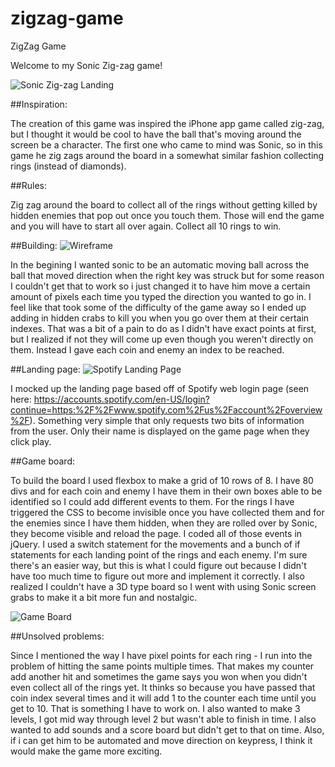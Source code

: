 # zigzag-game
ZigZag Game

Welcome to my Sonic Zig-zag game!

![Sonic Zig-zag Landing](https://i.imgur.com/H0YGopR.png)


##Inspiration:

The creation of this game was inspired the iPhone app game called zig-zag, but I thought it would be cool to have the ball that's moving around the screen be a character. The first one who came to mind was Sonic,
so in this game he zig zags around the board in a somewhat similar fashion collecting rings (instead of diamonds).

##Rules:

Zig zag around the board to collect all of the rings without getting killed by hidden enemies that pop out once you touch them. Those 
will end the game and you will have to start all over again. Collect all 10 rings to win.



##Building: 
![Wireframe](http://i.imgur.com/MEg8463.png)

In the begining I wanted sonic to be an automatic moving ball across the ball that moved direction when the right key was struck but for some reason
I couldn't get that to work so i just changed it to have him move a certain amount of pixels each time you typed the direction you wanted to go in. I feel like
that took some of the difficulty of the game away so I ended up adding in hidden crabs to kill you when you go over them at their certain indexes. That was a bit of a pain to do as I didn't have exact points at first, but I realized if not they will come up even though you weren't directly on them.
Instead I gave each coin and enemy an index to be reached.

##Landing page: 
![Spotify Landing Page](http://i.imgur.com/6uP7KEE.png)

I mocked up the landing page based off of Spotify web login page (seen here: https://accounts.spotify.com/en-US/login?continue=https:%2F%2Fwww.spotify.com%2Fus%2Faccount%2Foverview%2F). Something very simple that only requests two bits of information from the user. Only their name is displayed on the game page when they click play.


##Game board: 

To build the board I used flexbox to make a grid of 10 rows of 8. I have 80 divs and for each coin and enemy I have them in their own boxes able to be identified so I could add different events to them. For the rings I have triggered the CSS to become invisible once you have collected them and for the enemies since I have them hidden, when they are rolled over by Sonic, they become visible and reload the page.
I coded all of those events in jQuery. I used a switch statement for the movements and a bunch of if statements for each landing point of the rings and each enemy. I'm sure there's an easier way, but this is what I could figure out because I didn't have too much time to figure out more and implement it correctly. I also realized I couldn't have a 3D type board so I went with using Sonic screen grabs to make it a bit more fun and nostalgic.

![Game Board](http://i.imgur.com/ar79H6j.jpg)

##Unsolved problems: 

Since I mentioned the way I have pixel points for each ring - I run into the problem of hitting the same points multiple times. That makes my counter add another hit and sometimes the game says you won when you didn't even collect all of the rings yet. It thinks so because you have passed that coin index several times and it will add 1 to the counter each time until you get to 10. That is something I have to work on. I also wanted to make 3 levels, I got mid way through level 2 but wasn't able to finish in time. I also wanted
to add sounds and a score board but didn't get to that on time. Also, if i can get him to be automated and move direction on keypress, I think it would make the game more exciting. 





